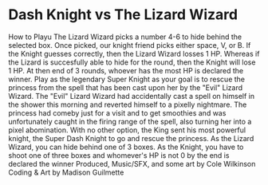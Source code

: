 # Dash Knight vs The Lizard Wizard
How to Playu
The Lizard Wizard picks a number 4-6 to hide behind the selected box. Once picked, our knight friend picks either space, V, or B. If the Knight guesses correctly, then the Lizard Wizard losses 1 HP. Whereas if the Lizard is succesfully able to hide for the round, then the Knight will lose 1 HP. At then end of 3 rounds, whoever has the most HP is declared the winner.
Play as the legendary Super Knight as your goal is to rescue the princess from the spell that has been cast upon her by the "Evil" Lizard Wizard. The "Evil" Lizard Wizard had accidentally cast a spell on himself in the shower this morning and reverted himself to a pixelly nightmare. The princess had comeby just for a visit and to get smoothies and was unfortunately caught in the firing range of the spell, also turning her into a pixel abomination. With no other option, the King sent his most powerful knight, the Super Dash Knight to go and rescue the princess.
As the Lizard Wizard, you can hide behind one of 3 boxes. As the Knight, you have to shoot one of three boxes and whomever's HP is not 0 by the end is declared the winner
Produced, Music/SFX, and some art by Cole Wilkinson
Coding & Art by Madison Guilmette
